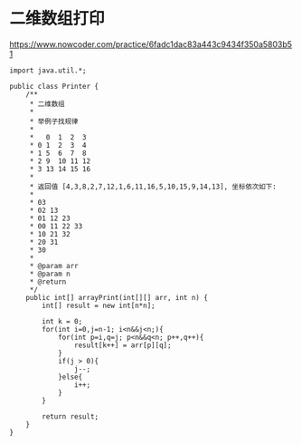 # 二维数组打印
https://www.nowcoder.com/practice/6fadc1dac83a443c9434f350a5803b51

    import java.util.*;
    
    public class Printer {
        /**
         * 二维数组
         *
         * 举例子找规律
         * 
         *   0  1  2  3
         * 0 1  2  3  4
         * 1 5  6  7  8
         * 2 9  10 11 12
         * 3 13 14 15 16
         * 
         * 返回值 [4,3,8,2,7,12,1,6,11,16,5,10,15,9,14,13], 坐标依次如下:
         * 
         * 03
         * 02 13
         * 01 12 23
         * 00 11 22 33
         * 10 21 32
         * 20 31
         * 30
         *
         * @param arr
         * @param n
         * @return
         */
        public int[] arrayPrint(int[][] arr, int n) {
            int[] result = new int[n*n];
    
            int k = 0;
            for(int i=0,j=n-1; i<n&&j<n;){
                for(int p=i,q=j; p<n&&q<n; p++,q++){
                    result[k++] = arr[p][q];
                }
                if(j > 0){
                    j--;
                }else{
                    i++;
                }
            }
    
            return result;
        }
    }
    

